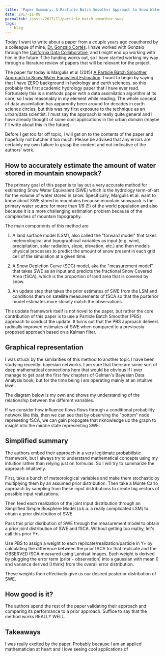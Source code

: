 ```yaml
---
title: 'Paper Summary: A Particle Batch Smoother Approach to Snow Water Equivalent Estimation'
date: 2017-11-08
permalink: /posts/2017/11/particle_batch_smoother_swe/
tags:
  - blog
---
```


Today I want to write about a paper from a couple years ago coauthored by a colleague of mine, [Dr. Gonzalo Cortés](). I have worked with Gonzalo through the [California Data Collaborative](), and I might end up working with him in the future if the funding works out, so I have started working my way through a literature review of papers that will be relevant for the project.

The paper for today is Margulis et al (2015) [A Particle Batch Smoother Approach to Snow Water Equivalent Estimation](). I want to begin by saying that I have ZERO background in hydrology and earth sciences, so this probably the first academic hydrology paper that I have ever read. Fortunately this is a methods paper with a data assimilation algorithm at its core, so I was reasonably in my element while reading. The whole concept of data assimilation has apparently been around for decades in earth science circles, but this was my first exposure to the technique as an urban/data scientist. I must say the approach is really quite general and I have already thought of some cool applications in the urban domain (maybe I'll write about this in the future).

Before I get too far off topic, I will get on to the contents of the paper and hopefully not butcher it too much. Please be advised that any errors are certainly my own failure to grasp the content and not indicative of the authors' work.

## How to accurately estimate the amount of water stored in mountain snowpack?

The primary goal of this paper is to lay out a very accurate method for estimating Snow Water Equivalent (SWE) which is the hydrology term-of-art for the volume of water stored in snow. Specifically, Margulis et al. want to know about SWE stored in mountains because mountain snowpack is the primary water source for more than 1/6 (!!) of the world population and also because it is a more challenging estimation problem because of the complexities of mountain topography.

The main components of this method are

1. A land surface model (LSM), also called the "forward model" that takes meteorological and topographical variables as input (e.g. wind, precipitation, solar radiation, slope, elevation, etc.) and then models physical processes to predict the amount of snow present in each grid cell of the simulation at a given time.

2. A Snow Depletion Curve (SDC) model, aka the "measurement model" that takes SWE as an input and predicts the fractional Snow Covered Area (fSCA), which is the proportion of land area that is covered by snow.

3. An update step that takes the prior estimates of SWE from the LSM and conditions them on satellite measurements of fSCA so that the posterior model estimates more closely match the observations.

This update framework itself is not novel to the paper, but rather the core contribution of this paper is to use a Particle Batch Smoother (PBS) approach to conduct the update. It turns out that the PBS approach delivers radically improved estimates of SWE when compared to a previously proposed approach based on a Kalman filter.

## Graphical representation 

I was struck by the similarities of this method to another topic I have been studying recently: bayesian networks. I am sure that there are some sort of deep mathematical connections here that would be obvious if I ever manage to get past the first few chapters of Gelman's Bayesian Data Analysis book, but for the time being I am operating mainly at an intuitive level.

The diagram below is my own and shows my understanding of the relationship between the different variables.

If we consider how influence flows flows through a conditional probability network like this, then we can see that by observing the "bottom" node represeting fSCA, we can gain propogate that nknowledge up the graph to insight into the middle state representing SWE.

## Simplified summary

The authors embed their approach in a very legitimate probabilistic framework, but I always try to understand mathematical concepts using my intuition rather than relying just on formulas. So I will try to summarize the approach intuitively.

First, take a bunch of meteorological variables and make them stochastic by multiplying them by an assumed prior distribution. Then take a Monte Carlo approach by sampling from these input distributions to create big vectors of possible input realizations.

Then feed each realization of the joint input distribution through an Simplified Simple Biosphere Model (a.k.a. a really complicated LSM) to obtain a prior distribution of SWE.

Pass this prior disribution of SWE through the measurement model to obtain a prior joint distribution of SWE and fSCA. Without getting too mathy, let's call this prior Y+.

Use PBS to assign a weight to each replicate/realization/particle in Y+ by calculating the difference between the prior fSCA for that replicate and the OBSERVED fSCA measured using Landsat images. Each weight is derived by plugging the error term (prior - observation) into a gaussian with mean 0 and variance derived (I think) from the overall error distribution. 

These weights then effectively give us our desired posterior distribution of SWE.

## How good is it?

The authors spend the rest of the paper validating their approach and comparing its performance to a prior approach. Suffice to say that the method works REALLY WELL.

## Takeaways

I was really excited by the paper. Probably because I am an applied mathematician at heart and I love seeing cool applications of 





 